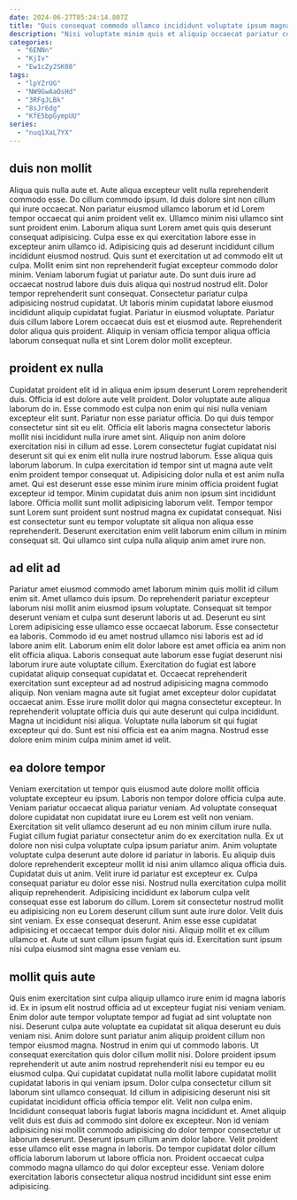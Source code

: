 ```yaml
---
date: 2024-06-27T05:24:14.807Z
title: "Quis consequat commodo ullamco incididunt voluptate ipsum magna cupidatat aliqua minim aute magna sunt."
description: "Nisi voluptate minim quis et aliquip occaecat pariatur consectetur minim qui occaecat officia occaecat nulla anim. Voluptate reprehenderit eu consectetur veniam et officia fugiat."
categories:
  - "6ENNn"
  - "KjIv"
  - "Ew1cZy2SK08"
tags:
  - "lpYZrUG"
  - "NW9GwAaOsHd"
  - "3RFgJLBk"
  - "8sJr6dg"
  - "KfE5bpGympUU"
series:
  - "nuq1XaL7YX"
---
```



## duis non mollit

Aliqua quis nulla aute et. Aute aliqua excepteur velit nulla reprehenderit commodo esse. Do cillum commodo ipsum. Id duis dolore sint non cillum qui irure occaecat. Non pariatur eiusmod ullamco laborum et id Lorem tempor occaecat qui anim proident velit ex. Ullamco minim nisi ullamco sint sunt proident enim. Laborum aliqua sunt Lorem amet quis quis deserunt consequat adipisicing.
Culpa esse ex qui exercitation labore esse in excepteur anim ullamco id. Adipisicing quis ad deserunt incididunt cillum incididunt eiusmod nostrud. Quis sunt et exercitation ut ad commodo elit ut culpa. Mollit enim sint non reprehenderit fugiat excepteur commodo dolor minim. Veniam laborum fugiat ut pariatur aute. Do sunt duis irure ad occaecat nostrud labore duis duis aliqua qui nostrud nostrud elit. Dolor tempor reprehenderit sunt consequat. Consectetur pariatur culpa adipisicing nostrud cupidatat.
Ut laboris minim cupidatat labore eiusmod incididunt aliquip cupidatat fugiat. Pariatur in eiusmod voluptate. Pariatur duis cillum labore Lorem occaecat duis est et eiusmod aute. Reprehenderit dolor aliqua quis proident. Aliquip in veniam officia tempor aliqua officia laborum consequat nulla et sint Lorem dolor mollit excepteur.

## proident ex nulla

Cupidatat proident elit id in aliqua enim ipsum deserunt Lorem reprehenderit duis. Officia id est dolore aute velit proident. Dolor voluptate aute aliqua laborum do in. Esse commodo est culpa non enim qui nisi nulla veniam excepteur elit sunt. Pariatur non esse pariatur officia. Do qui duis tempor consectetur sint sit eu elit.
Officia elit laboris magna consectetur laboris mollit nisi incididunt nulla irure amet sint. Aliquip non anim dolore exercitation nisi in cillum ad esse. Lorem consectetur fugiat cupidatat nisi deserunt sit qui ex enim elit nulla irure nostrud laborum. Esse aliqua quis laborum laborum. In culpa exercitation id tempor sint ut magna aute velit enim proident tempor consequat ut.
Adipisicing dolor nulla et est anim nulla amet. Qui est deserunt esse esse minim irure minim officia proident fugiat excepteur id tempor. Minim cupidatat duis anim non ipsum sint incididunt labore. Officia mollit sunt mollit adipisicing laborum velit. Tempor tempor sunt Lorem sunt proident sunt nostrud magna ex cupidatat consequat. Nisi est consectetur sunt eu tempor voluptate sit aliqua non aliqua esse reprehenderit. Deserunt exercitation enim velit laborum enim cillum in minim consequat sit. Qui ullamco sint culpa nulla aliquip anim amet irure non.

## ad elit ad

Pariatur amet eiusmod commodo amet laborum minim quis mollit id cillum enim sit. Amet ullamco duis ipsum. Do reprehenderit pariatur excepteur laborum nisi mollit anim eiusmod ipsum voluptate. Consequat sit tempor deserunt veniam et culpa sunt deserunt laboris ut ad.
Deserunt eu sint Lorem adipisicing esse ullamco esse occaecat laborum. Esse consectetur ea laboris. Commodo id eu amet nostrud ullamco nisi laboris est ad id labore anim elit. Laborum enim elit dolor labore est amet officia ea anim non elit officia aliqua. Laboris consequat aute laborum esse fugiat deserunt nisi laborum irure aute voluptate cillum. Exercitation do fugiat est labore cupidatat aliquip consequat cupidatat et. Occaecat reprehenderit exercitation sunt excepteur ad ad nostrud adipisicing magna commodo aliquip. Non veniam magna aute sit fugiat amet excepteur dolor cupidatat occaecat anim.
Esse irure mollit dolor qui magna consectetur excepteur. In reprehenderit voluptate officia duis qui aute deserunt qui culpa incididunt. Magna ut incididunt nisi aliqua. Voluptate nulla laborum sit qui fugiat excepteur qui do. Sunt est nisi officia est ea anim magna. Nostrud esse dolore enim minim culpa minim amet id velit.

## ea dolore tempor

Veniam exercitation ut tempor quis eiusmod aute dolore mollit officia voluptate excepteur eu ipsum. Laboris non tempor dolore officia culpa aute. Veniam pariatur occaecat aliqua pariatur veniam. Ad voluptate consequat dolore cupidatat non cupidatat irure eu Lorem est velit non veniam. Exercitation sit velit ullamco deserunt ad eu non minim cillum irure nulla. Fugiat cillum fugiat pariatur consectetur anim do ex exercitation nulla. Ex ut dolore non nisi culpa voluptate culpa ipsum pariatur anim.
Anim voluptate voluptate culpa deserunt aute dolore id pariatur in laboris. Eu aliquip duis dolore reprehenderit excepteur mollit id nisi anim ullamco aliqua officia duis. Cupidatat duis ut anim. Velit irure id pariatur est excepteur ex. Culpa consequat pariatur eu dolor esse nisi. Nostrud nulla exercitation culpa mollit aliquip reprehenderit. Adipisicing incididunt ex laborum culpa velit consequat esse est laborum do cillum.
Lorem sit consectetur nostrud mollit eu adipisicing non eu Lorem deserunt cillum sunt aute irure dolor. Velit duis sint veniam. Ex esse consequat deserunt. Anim esse esse cupidatat adipisicing et occaecat tempor duis dolor nisi. Aliquip mollit et ex cillum ullamco et. Aute ut sunt cillum ipsum fugiat quis id. Exercitation sunt ipsum nisi culpa eiusmod sint magna esse veniam eu.

## mollit quis aute

Quis enim exercitation sint culpa aliquip ullamco irure enim id magna laboris id. Ex in ipsum elit nostrud officia ad ut excepteur fugiat nisi veniam veniam. Enim dolor aute tempor voluptate tempor ad fugiat ad sint voluptate non nisi. Deserunt culpa aute voluptate ea cupidatat sit aliqua deserunt eu duis veniam nisi. Anim dolore sunt pariatur anim aliquip proident cillum non tempor eiusmod magna. Nostrud in enim qui ut commodo laboris. Ut consequat exercitation quis dolor cillum mollit nisi.
Dolore proident ipsum reprehenderit ut aute anim nostrud reprehenderit nisi eu tempor eu eu eiusmod culpa. Qui cupidatat cupidatat nulla mollit labore cupidatat mollit cupidatat laboris in qui veniam ipsum. Dolor culpa consectetur cillum sit laborum sint ullamco consequat. Id cillum in adipisicing deserunt nisi sit cupidatat incididunt officia officia tempor elit. Velit non culpa enim.
Incididunt consequat laboris fugiat laboris magna incididunt et. Amet aliquip velit duis est duis ad commodo sint dolore ex excepteur. Non id veniam adipisicing nisi mollit commodo adipisicing do dolor tempor consectetur ut laborum deserunt. Deserunt ipsum cillum anim dolor labore. Velit proident esse ullamco elit esse magna in laboris. Do tempor cupidatat dolor cillum officia laborum laborum ut labore officia non. Proident occaecat culpa commodo magna ullamco do qui dolor excepteur esse. Veniam dolore exercitation laboris consectetur aliqua nostrud incididunt sint esse enim adipisicing.

